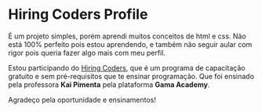 # Hiring Coders Profile

É um projeto simples, porém aprendi muitos conceitos de html e css. Não está 100% perfeito pois estou aprendendo, e também não seguir aular com rigor pois queria fazer algo mais com meu perfil.

Estou participando do [Hiring Coders](https://www.hiringcoders.com.br/), que é um  programa de capacitação gratuito e sem pré-requisitos que te ensinar programação. Que foi ensinado pela professora **Kai Pimenta** pela plataforma **Gama Academy**.

Agradeço pela oportunidade e ensinamentos! 
